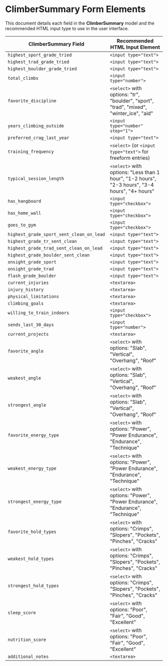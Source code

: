 # ClimberSummary Form Elements

This document details each field in the **ClimberSummary** model and the recommended HTML input type to use in the user interface.

| **ClimberSummary Field**                 | **Recommended HTML Input Element**                                                             |
| ---------------------------------------- | ---------------------------------------------------------------------------------------------- |
| `highest_sport_grade_tried`              | `<input type="text">`                                                                          |
| `highest_trad_grade_tried`               | `<input type="text">`                                                                          |
| `highest_boulder_grade_tried`            | `<input type="text">`                                                                          |
| `total_climbs`                           | `<input type="number">`                                                                        |
| `favorite_discipline`                    | `<select>` with options: "tr", "boulder", "sport", "trad", "mixed", "winter_ice", "aid"        |
| `years_climbing_outside`                 | `<input type="number" step="1">`                                                               |
| `preferred_crag_last_year`               | `<input type="text">`                                                                          |
| `training_frequency`                     | `<select>` (or `<input type="text">` for freeform entries)                                     |
| `typical_session_length`                 | `<select>` with options: "Less than 1 hour", "1-2 hours", "2-3 hours", "3-4 hours", "4+ hours" |
| `has_hangboard`                          | `<input type="checkbox">`                                                                      |
| `has_home_wall`                          | `<input type="checkbox">`                                                                      |
| `goes_to_gym`                            | `<input type="checkbox">`                                                                      |
| `highest_grade_sport_sent_clean_on_lead` | `<input type="text">`                                                                          |
| `highest_grade_tr_sent_clean`            | `<input type="text">`                                                                          |
| `highest_grade_trad_sent_clean_on_lead`  | `<input type="text">`                                                                          |
| `highest_grade_boulder_sent_clean`       | `<input type="text">`                                                                          |
| `onsight_grade_sport`                    | `<input type="text">`                                                                          |
| `onsight_grade_trad`                     | `<input type="text">`                                                                          |
| `flash_grade_boulder`                    | `<input type="text">`                                                                          |
| `current_injuries`                       | `<textarea>`                                                                                   |
| `injury_history`                         | `<textarea>`                                                                                   |
| `physical_limitations`                   | `<textarea>`                                                                                   |
| `climbing_goals`                         | `<textarea>`                                                                                   |
| `willing_to_train_indoors`               | `<input type="checkbox">`                                                                      |
| `sends_last_30_days`                     | `<input type="number">`                                                                        |
| `current_projects`                       | `<textarea>`                                                                                   |
| `favorite_angle`                         | `<select>` with options: "Slab", "Vertical", "Overhang", "Roof"                                |
| `weakest_angle`                          | `<select>` with options: "Slab", "Vertical", "Overhang", "Roof"                                |
| `strongest_angle`                        | `<select>` with options: "Slab", "Vertical", "Overhang", "Roof"                                |
| `favorite_energy_type`                   | `<select>` with options: "Power", "Power Endurance", "Endurance", "Technique"                  |
| `weakest_energy_type`                    | `<select>` with options: "Power", "Power Endurance", "Endurance", "Technique"                  |
| `strongest_energy_type`                  | `<select>` with options: "Power", "Power Endurance", "Endurance", "Technique"                  |
| `favorite_hold_types`                    | `<select>` with options: "Crimps", "Slopers", "Pockets", "Pinches", "Cracks"                   |
| `weakest_hold_types`                     | `<select>` with options: "Crimps", "Slopers", "Pockets", "Pinches", "Cracks"                   |
| `strongest_hold_types`                   | `<select>` with options: "Crimps", "Slopers", "Pockets", "Pinches", "Cracks"                   |
| `sleep_score`                            | `<select>` with options: "Poor", "Fair", "Good", "Excellent"                                   |
| `nutrition_score`                        | `<select>` with options: "Poor", "Fair", "Good", "Excellent"                                   |
| `additional_notes`                       | `<textarea>`                                                                                   |
